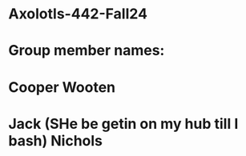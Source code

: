 # Axolotls-442-Fall24
# Group member names:
# Cooper Wooten
# Jack (SHe be getin on my hub till  I bash) Nichols
